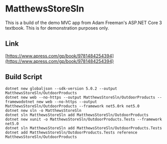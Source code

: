 # MatthewsStoreSln
This is a build of the demo MVC app from Adam Freeman's ASP.NET Core 3 textbook. This is for demonstration purposes only.
## Link
[https://www.apress.com/gp/book/9781484254394](https://www.apress.com/gp/book/9781484254394)

## Build Script

    dotnet new globaljson --sdk-version 5.0.2 --output MatthewsStoreSln/OutdoorProducts
    dotnet new web --no-https --output MatthewsStoreSln/OutdoorProducts --framewodotnet new web --no-https --output MatthewsStoreSln/OutdoorProducts --framework net5.0rk net5.0
    dotnet new sln -o MatthewsStoreSln
    dotnet sln MatthewsStoreSln add MatthewsStoreSln/OutdoorProducts 
    dotnet new xunit -o MatthewsStoreSln/OutdoorProducts.Tests --framework net5.0
    dotnet sln MatthewsStoreSln add MatthewsStoreSln/OutdoorProducts.Tests 
    dotnet add MatthewsStoreSln/OutdoorProducts.Tests reference MatthewsStoreSln/OutdoorProducts
